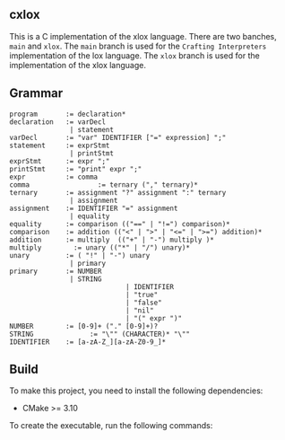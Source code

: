## cxlox

This is a C implementation of the xlox language. There are two banches, `main` and `xlox`. The `main` branch is used for the `Crafting Interpreters` implementation of the lox language. The `xlox` branch is used for the implementation of the xlox language.

## Grammar

```
program       := declaration*
declaration   := varDecl
               | statement
varDecl       := "var" IDENTIFIER ["=" expression] ";"
statement     := exprStmt
               | printStmt
exprStmt      := expr ";"
printStmt     := "print" expr ";"
expr          := comma
comma				  := ternary ("," ternary)*
ternary       := assignment "?" assignment ":" ternary
               | assignment
assignment    := IDENTIFIER "=" assignment
               | equality
equality      := comparison (("==" | "!=") comparison)*
comparison    := addition (("<" | ">" | "<=" | ">=") addition)*
addition      := multiply  (("+" | "-") multiply )*
multiply 	    := unary (("*" | "/") unary)*
unary         := ( "!" | "-") unary
               | primary
primary       := NUMBER
               | STRING
							 | IDENTIFIER
							 | "true"
							 | "false"
							 | "nil"
							 | "(" expr ")"
NUMBER        := [0-9]+ ("." [0-9]+)?
STRING				:= "\"" (CHARACTER)* "\""
IDENTIFIER    := [a-zA-Z_][a-zA-Z0-9_]*
```


## Build

To make this project, you need to install the following dependencies:

- CMake >= 3.10

To create the executable, run the following commands:

```bash

```
